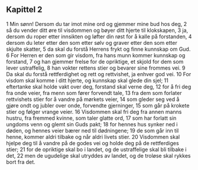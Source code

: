 ## Kapittel 2

1 Min sønn! Dersom du tar imot mine ord og gjemmer mine bud hos deg, 
2 så du vender ditt øre til visdommen og bøyer ditt hjerte til klokskapen, 
3 ja, dersom du roper etter innsikten og løfter din røst for å kalle på forstanden, 
4 dersom du leter etter den som etter sølv og graver etter den som etter skjulte skatter, 
5 da skal du forstå Herrens frykt og finne kunnskap om Gud. 
6 For Herren er den som gir visdom, fra hans munn kommer kunnskap og forstand, 
7 og han gjemmer frelse for de opriktige, et skjold for dem som lever ustraffelig, 
8 han vokter rettens stier og bevarer sine frommes vei. 
9 Da skal du forstå rettferdighet og rett og rettvishet, ja enhver god vei. 
10 For visdom skal komme i ditt hjerte, og kunnskap skal glede din sjel; 
11 eftertanke skal holde vakt over deg, forstand skal verne deg, 
12 for å fri deg fra onde veier, fra menn som fører forvendt tale, 
13 fra dem som forlater rettvishets stier for å vandre på mørkets veier, 
14 som gleder seg ved å gjøre ondt og jubler over onde, forvendte gjerninger, 
15 som går på krokete stier og følger vrange veier. 
16 Visdommen skal fri deg fra annen manns hustru, fra fremmed kvinne, som taler glatte ord, 
17 som har forlatt sin ungdoms venn og glemt sin Guds pakt; 
18 for hennes hus synker ned i døden, og hennes veier bærer ned til dødningene; 
19 de som går inn til henne, kommer aldri tilbake og når aldri livets stier. 
20 Visdommen skal hjelpe deg til å vandre på de godes vei og holde deg på de rettferdiges stier; 
21 for de opriktige skal bo i landet, og de ustraffelige skal bli tilbake i det, 
22 men de ugudelige skal utryddes av landet, og de troløse skal rykkes bort fra det.
